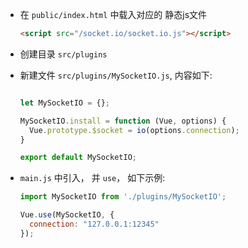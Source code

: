 * 在 `public/index.html` 中载入对应的 静态js文件

  ```html
  <script src="/socket.io/socket.io.js"></script>
  ```

* 创建目录 `src/plugins`

* 新建文件 `src/plugins/MySocketIO.js`, 内容如下:

  ```javascript
  
  let MySocketIO = {};
  
  MySocketIO.install = function (Vue, options) {
  	Vue.prototype.$socket = io(options.connection);
  }
  
  export default MySocketIO;
  
  ```

* `main.js` 中引入， 并 `use`， 如下示例:

  ```javascript
  import MySocketIO from './plugins/MySocketIO';
  
  Vue.use(MySocketIO, {
  	connection: "127.0.0.1:12345"
  });
  ```

